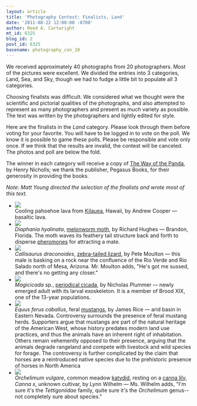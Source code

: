 ```yaml
---
layout: article
title: 'Photography Contest: Finalists, Land'
date: '2011-08-22 12:00:00 -0700'
author: Reed A. Cartwright
mt_id: 6325
blog_id: 2
post_id: 6325
basename: photography_con_10
---
```

We received approximately 40 photographs from 20 photographers.  Most of the pictures were excellent.  We divided the entries into 3 categories, Land, Sea, and Sky, though we had to fudge a little bit to populate all 3 categories.

Choosing finalists was difficult. We considered what we thought were the scientific and pictorial qualities of the photographs, and also attempted to represent as many photographers and present as much variety as possible. The text was written by the photographers and lightly edited for style.

Here are the finalists in the _Land_ category.  Please look through them before voting for your favorite.  You will have to be logged in to vote on the poll.  We know it is possible to game these polls.  Please be responsible and vote only once.  If we think that the results are invalid, the contest will be canceled.  The photos and poll are below the fold.

The winner in each category will receive a copy of [The Way of the Panda](http://www.amazon.com/Way-Panda-Henry-Nicholls/dp/1846683688), by Henry Nicholls; we thank the publisher, Pegasus Books, for their generosity in providing the books.

_Note: Matt Young directed the selection of the finalists and wrote most of this text._


<style>
#mygalleryview {
}
.gallery {
background-color: #333 !important;
margin-left: auto;
margin-right: auto;
}
.pointer {
border-bottom-color: #FFF !important;
}
.frame.current .img_wrap {
border-color: #FFF !important;
}
.gallery img {
margin: 0px !important;
}
.frame .img_wrap {
border-width: 3px !important;
}
.panel-overlay {
overflow:auto !important;
} 
</style>
<ul id="mygalleryview" >
<li><img src="/PT/uploads/2011/Cooper.CoolingPahoehoe.jpg" />
<div class="panel-overlay">
Cooling pahoehoe lava from <a href="http://www.darkerview.com/darkview/index.php?/categories/28-Kilauea">Kilauea</a>,  Hawaii, by Andrew Cooper &mdash; basaltic lava.  
</div>
</li>
<li><img src="/PT/uploads/2011/Hughes.Diaphania%20hyalinata%20-%20Melonworm%20Moth.jpg" />
<div class="panel-overlay">
<i>Diaphania hyalinata</i>, <a href="http://bugguide.net/node/view/348761">melonworm moth</a>, by Richard Hughes &mdash; Brandon, Florida. The moth waves its feathery tail structure back and forth to disperse <a href="http://insects.about.com/od/behaviorcommunication/f/how_insects_smell.htm">pheromones</a> for attracting a mate. 
</div>
</li>
<li><img src="/PT/uploads/2011/Moulton.Callisaurus_draconoides.jpg" />
<div class="panel-overlay">
<i>Callisaurus draconoides</i>, <a href="http://www.reptilesofaz.org/Lizards-Subpages/h-c-draconoides.html">zebra-tailed lizard</a>, by Pete Moulton &mdash; this male is basking on a rock near the confluence of the Rio Verde and Rio Salado north of Mesa, Arizona. Mr. Moulton adds, "He's got me sussed, and there's no getting any closer."
</div>
</li>
<li><img src="/PT/uploads/2011/plummer.Magicicada.jpg" />
<div class="panel-overlay">
<i>Magicicada</i> sp., <a href="http://www.magicicada.org/">periodical cicada</a>, by Nicholas Plummer  &mdash;  newly emerged adult with its larval exoskeleton.  It is a member of Brood XIX, one of the 13-year populations.
</div>
</li>
<li><img src="/PT/uploads/2011/Rice.Equus_ferus_caballus.jpg" />
<div class="panel-overlay">
<i>Equus ferus caballus</i>, feral <a href="http://en.wikipedia.org/wiki/Mustang_(horse)">mustangs</a>, by James Rice &mdash;  arid basin in Eastern Nevada. Controversy surrounds the presence of feral mustang herds. Supporters argue that mustangs are part of the natural heritage of the American West, whose history predates modern land use practices, and thus the animals have an inherent right of inhabitation. Others remain vehemently opposed to their presence, arguing that the animals degrade rangeland and compete with livestock and wild species for forage. The controversy is further complicated by the claim that horses are a reintroduced native species due to the prehistoric presence of horses in North America
</div>
</li>
<li><img src="/PT/uploads/2011/Wilhelm.Orchelimum_vulgare.jpg" />
<div class="panel-overlay">
<i>Orchelimum vulgare</i>, common meadow <a href="http://en.wikipedia.org/wiki/Tettigoniidae">katydid</a>, resting on a <a href="en.wikipedia.org/wiki/Canna_(plant)">canna lily</a>, <i>Canna x</i>, unknown cultivar, by Lynn Wilhelm &mdash;  Ms. Wilhelm adds, "I'm sure it's the <i>Tettigoniidae</i> family, quite sure it's the <i>Orchelimum</i> genus--not completely sure about species."
</div>
</li>
</ul>
<script>
$(function(){
$('#mygalleryview').galleryView({
panel_width: 600,
panel_height: 450,
frame_width: 100,
frame_height: 100,
nav_theme: '/scripts/ext/themes/light',
transition_interval: 0
});
});
</script>

